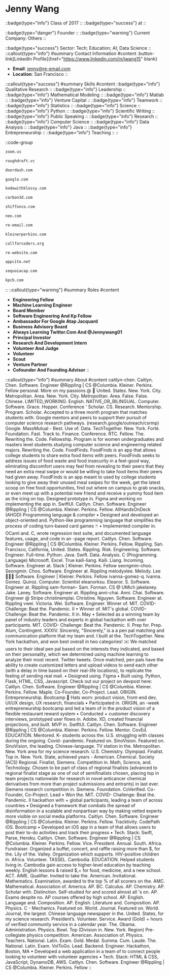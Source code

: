 # Jenny Wang
::badge{type="info"}
Class of 2017
::
::badge{type="success"}
 at 
::

::badge{type="danger"}
Founder
::
::badge{type="warning"}
Current Company: Others
::

::badge{type="success"}
Sector: Tech; Education; AI; Data Science
::
::callout{type="info"}
#summary
Contact Information
#content
:button-link[LinkedIn Profile]{href="https://www.linkedin.com/in/jwang15" blank}
- **Email**: jenny@re-email.com
- **Location**: San Francisco
::

::callout{type="success"}
#summary
Skills
#content
::badge{type="info"}
Qualitative Research
::
::badge{type="info"}
Leadership
::
::badge{type="info"}
Mathematical Modeling
::
::badge{type="info"}
Matlab
::
::badge{type="info"}
Venture Capital
::
::badge{type="info"}
Teamwork
::
::badge{type="info"}
Statistics
::
::badge{type="info"}
Science
::
::badge{type="info"}
Python
::
::badge{type="info"}
Scientific Writing
::
::badge{type="info"}
Public Speaking
::
::badge{type="info"}
Research
::
::badge{type="info"}
Computer Science
::
::badge{type="info"}
Data Analysis
::
::badge{type="info"}
Java
::
::badge{type="info"}
Entrepreneurship
::
::badge{type="info"}
Teaching
::
::

::code-group
```bash [Zoom Video Communications]
zoom.us
```
```bash [Rough Draft Ventures]
roughdraft.vc
```
```bash [DoorDash]
doordash.com
```
```bash [Google]
google.com
```
```bash [Kode with Klossy]
kodewithklossy.com
```
```bash [Carbon]
carbon3d.com
```
```bash [Shiffon Co.]
shiffonco.com
```
```bash [Neo]
neo.com
```
```bash [Re Email]
re-email.com
```
```bash [Kleiner Perkins]
kleinerperkins.com
```
```bash [Call for Coders]
callforcoders.org
```
```bash [re—inc]
re-website.com
```
```bash [Stealth Mode Startup Company]
appcito.net
```
```bash [Sequoia Capital India]
sequoiacap.com
```
```bash [Kleiner Perkins Caufield & Byers]
kpcb.com
```
::
::callout{type="warning"}
#summary
Roles
#content
- **Engineering Fellow**
- **Machine Learning Engineer**
- **Board Member**
- **Software Engineering And Kp Fellow**
- **Ambassador For Google Atap Jacquard**
- **Business Advisory Board**
- **Always Learning Twitter.Com And @Jennywang01**
- **Principal Investor**
- **Research And Development Intern**
- **Volunteer And Judge**
- **Volunteer**
- **Scout**
- **Venture Partner**
- **Cofounder And Founding Advisor**
::

::callout{type="info"}
#summary
About
#content
caitlyn-chen. Caitlyn. Chen. Software. Engineer @Rippling | CS @Columbia. Kleiner. Perkins. Fellow personal. More on my passions @ 🌱 United. States. New. York. City. Metropolitan. Area. New. York. City. Metropolitan. Area. False. False. Chinese. LIMITED_WORKING. English. NATIVE_OR_BILINGUAL. Computer. Software. Grace. Hopper. Conference ' Scholar. CS. Research. Mentorship. Program. Scholar. Accepted to a three month program that matches students with. Google mentors and peers to support their pursuit of computer science research pathways. (research.google/outreach/csrmp) Google. MassMutual - Best. Use of. Data. TechTogether. New. York. Forté. Foundation. Fast. Track to. Finance. Conference. RTC. Fellow. The. Rewriting the. Code. Fellowship. Program is for women undergraduates and masters level students studying computer science and engineering related majors. Rewriting the. Code. FoodFinds. FoodFinds is an app that allows college students to share extra food items with peers. FoodFinds seeks to address issues of food waste and food insecurity in a feel-good way, eliminating discomfort users may feel from revealing to their peers that they need an extra meal swipe or would be willing to take food items their peers had given away. FoodFinds is an app meant to used by college students looking to give away their unused meal swipes for the week, get the latest scoop on free food opportunities, find out where on campus to grab snacks, or even meet up with a potential new friend and receive a yummy food item as the icing on top. Designed prototype in. Figma and working on implementing the app in. SwiftUI. Caitlyn. Chen. Software. Engineer @Rippling | CS @Columbia. Kleiner. Perkins. Fellow. AllHandsOnDeck (AHOD) Programming language & compiler • Designed and developed an object-oriented and. Python-like programming language that simplifies the process of coding turn-based card games 🃏 • Implemented compiler in. OCaml and. C, wrote regression test suite, and documented language features, usage, and code in an -page report. Caitlyn. Chen. Software. Engineer @Rippling | CS @Columbia. Kleiner. Perkins. Fellow. Rippling. San. Francisco, California, United. States. Rippling. Risk. Engineering. Software. Engineer. Full-time. Python. Java. Swift. Data. Analysis. C (Programming. Language) Microsoft. Excel. True kaili-liang. Kaili. Liang. Incoming. Software. Engineer at. Slack | Kleiner. Perkins. Fellow seongmin-choo. Seongmin. Choo. Software. Engineer at. Rippling melodyxlee. Melody. Lee 👩🏻‍💻 Software. Engineer | Kleiner. Perkins. Fellow ivanna-gomez-q. Ivanna. Gomez. Quiroz. Computer. Scientist eleanorksu. Eleanor. S. Software. Engineer at. Rippling sam-forman- Sam. Forman. CS @ UMich jakelaney. Jake. Laney. Software. Engineer at. Rippling anni-chai. Anni. Chai. Software. Engineer @ Stripe christinemplai. Christine. Nguyen. Software. Engineer at. Rippling vwei. Victoria. Wei. Software. Engineer. Winner of. MIT. COVID- Challenge: Beat the. Pandemic. II • Winner of. MIT's global. COVID- Challenge: Beat the. Pandemic. II in. May • Selected as a winning team by panel of industry leaders and experts in global hackathon with over participants. MIT. COVID- Challenge: Beat the. Pandemic. II. Prep for. Prep. Alum, Contingent. XXXIV. Sincerely, "Sincerely," is a a pen pal matching and communication platform that my team and. I built at the. TechTogether. New. York hackathon, and won best overall in two categories! ✉️ We matched users to their ideal pen pal based on the interests they indicated, and based on their personality, which we determined using machine learning to analyze their most recent. Twitter tweets. Once matched, pen pals have the ability to create customized letters and upload videos to send each other (with a delay in time based on their real-life locations), to replicate the feeling of sending real mail. • Designed using. Figma • Built using. Python, Flask, HTML, CSS, Javascript. Check out our project on devpost here: Caitlyn. Chen. Software. Engineer @Rippling | CS @Columbia. Kleiner. Perkins. Fellow. Maple. Co-Founder, Co-Project. Lead. ORIGIN. Entrepreneurship. Bootcamp 🎩 Hats worn: product vision, front-end dev, UI/UX design, UX research, financials • Participated in. ORIGIN, an -week entrepreneurship bootcamp and led a team of in the product vision of a flexible restaurant reward system • Conducted + customer discovery interviews, prototyped user flows in. Adobe. XD, created financial projections, and built. MVP in. SwiftUI. Caitlyn. Chen. Software. Engineer @Rippling | CS @Columbia. Kleiner. Perkins. Fellow. Mentor. CovEd. EDUCATION. Mentored. K- students across the. U.S. struggling with classes during the ongoing. Covid- pandemic. Featured on. SinoVision. Featured on. SinoVision, the leading. Chinese-language. TV station in the. Metropolitan. New. York area for my science research. U.S. Chemistry. Olympiad. Finalist. Top in. New. York. State, achieved years - American. Chemical. Society (ACS) Regional. Finalist, Siemens. Competition in. Math, Science, and. Technology. Chosen to be part of class of regional finalists (advanced to regional finalist stage as one of out of semifinalists chosen, placing top in team projects nationwide for research in novel anticancer chemical derivatives from more than project submissions and entrants) in last ever. Siemens research competition in. Siemens. Foundation. CoVerified. Co-Founder, Co-Project. Lead • Won the. MIT. COVID- Challenge: Beat the. Pandemic. II hackathon with + global participants, leading a team of across countries • Designed a framework that combats the spread of disinformation in a scalable and nonpartisan way by making vetted experts more visible on social media platforms. Caitlyn. Chen. Software. Engineer @Rippling | CS @Columbia. Kleiner. Perkins. Fellow. Tracktivity. CodePath iOS. Bootcamp • Developed an iOS app in a team of that allows users to post their to-do activities and track their progress • Tech. Stack: Swift, Parse, Heroku. Caitlyn. Chen. Software. Engineer @Rippling | CS @Columbia. Kleiner. Perkins. Fellow. Vice. President. Annual. South. Africa. Fundraiser. Organized a buffet, concert, and raffle raising more than $, for the. Lily of the. Valley. Organization which supports. HIV-positive children in. Africa. Volunteer. TASSEL. Cambodia. EDUCATION. Helped students living in. Cambodia gain access to higher-level education by teaching weekly. English lessons & raised $,+ for food, medicine, and a new school. ACT. AIME. Qualifier. Invited to take the. American. Invitational. Mathematics. Examination, awarded to the top % of all scorers on the. AMC. Mathematical. Association of. America. AP. BC. Calculus. AP. Chemistry. AP. Scholar with. Distinction. Self-studied for and scored almost all 's on. AP. Exams despite no. AP courses offered by high school. AP. English. Language and. Composition. AP. English. Literature and. Composition. AP. Physics. C - Mechanics. Featured on. World. Journal. Featured on. World. Journal, the largest. Chinese language newspaper in the. United. States, for my science research. President’s. Volunteer. Service. Award (Gold) + hours of verified community service in a calendar year. The. Obama. Administration. Physics. Bowl. Top (Division in. New. York. Region) Pre-collegiate physics competition. American. Association of. Physics. Teachers. National. Latin. Exam. Gold. Medal. Summa. Cum. Laude. The. National. Latin. Exam. VolToGo. Lead. Backend. Engineer. Hackathon, Boston, MA • Developed a web application in a team of to connect people looking to volunteer with volunteer agencies • Tech. Stack: HTML & CSS, JavaScript, DynamoDB, AWS. Caitlyn. Chen. Software. Engineer @Rippling | CS @Columbia. Kleiner. Perkins. Fellow
::
